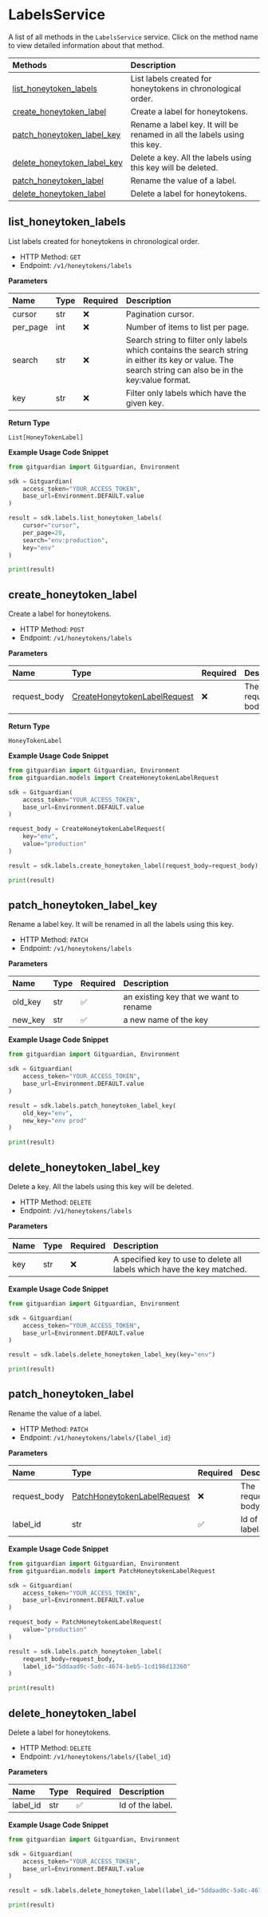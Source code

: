 # LabelsService

A list of all methods in the `LabelsService` service. Click on the method name to view detailed information about that method.

| Methods                                                     | Description                                                              |
| :---------------------------------------------------------- | :----------------------------------------------------------------------- |
| [list_honeytoken_labels](#list_honeytoken_labels)           | List labels created for honeytokens in chronological order.              |
| [create_honeytoken_label](#create_honeytoken_label)         | Create a label for honeytokens.                                          |
| [patch_honeytoken_label_key](#patch_honeytoken_label_key)   | Rename a label key. It will be renamed in all the labels using this key. |
| [delete_honeytoken_label_key](#delete_honeytoken_label_key) | Delete a key. All the labels using this key will be deleted.             |
| [patch_honeytoken_label](#patch_honeytoken_label)           | Rename the value of a label.                                             |
| [delete_honeytoken_label](#delete_honeytoken_label)         | Delete a label for honeytokens.                                          |

## list_honeytoken_labels

List labels created for honeytokens in chronological order.

- HTTP Method: `GET`
- Endpoint: `/v1/honeytokens/labels`

**Parameters**

| Name     | Type | Required | Description                                                                                                                                             |
| :------- | :--- | :------- | :------------------------------------------------------------------------------------------------------------------------------------------------------ |
| cursor   | str  | ❌       | Pagination cursor.                                                                                                                                      |
| per_page | int  | ❌       | Number of items to list per page.                                                                                                                       |
| search   | str  | ❌       | Search string to filter only labels which contains the search string in either its key or value. The search string can also be in the key:value format. |
| key      | str  | ❌       | Filter only labels which have the given key.                                                                                                            |

**Return Type**

`List[HoneyTokenLabel]`

**Example Usage Code Snippet**

```python
from gitguardian import Gitguardian, Environment

sdk = Gitguardian(
    access_token="YOUR_ACCESS_TOKEN",
    base_url=Environment.DEFAULT.value
)

result = sdk.labels.list_honeytoken_labels(
    cursor="cursor",
    per_page=20,
    search="env:production",
    key="env"
)

print(result)
```

## create_honeytoken_label

Create a label for honeytokens.

- HTTP Method: `POST`
- Endpoint: `/v1/honeytokens/labels`

**Parameters**

| Name         | Type                                                                      | Required | Description       |
| :----------- | :------------------------------------------------------------------------ | :------- | :---------------- |
| request_body | [CreateHoneytokenLabelRequest](../models/CreateHoneytokenLabelRequest.md) | ❌       | The request body. |

**Return Type**

`HoneyTokenLabel`

**Example Usage Code Snippet**

```python
from gitguardian import Gitguardian, Environment
from gitguardian.models import CreateHoneytokenLabelRequest

sdk = Gitguardian(
    access_token="YOUR_ACCESS_TOKEN",
    base_url=Environment.DEFAULT.value
)

request_body = CreateHoneytokenLabelRequest(
    key="env",
    value="production"
)

result = sdk.labels.create_honeytoken_label(request_body=request_body)

print(result)
```

## patch_honeytoken_label_key

Rename a label key. It will be renamed in all the labels using this key.

- HTTP Method: `PATCH`
- Endpoint: `/v1/honeytokens/labels`

**Parameters**

| Name    | Type | Required | Description                            |
| :------ | :--- | :------- | :------------------------------------- |
| old_key | str  | ✅       | an existing key that we want to rename |
| new_key | str  | ✅       | a new name of the key                  |

**Example Usage Code Snippet**

```python
from gitguardian import Gitguardian, Environment

sdk = Gitguardian(
    access_token="YOUR_ACCESS_TOKEN",
    base_url=Environment.DEFAULT.value
)

result = sdk.labels.patch_honeytoken_label_key(
    old_key="env",
    new_key="env prod"
)

print(result)
```

## delete_honeytoken_label_key

Delete a key. All the labels using this key will be deleted.

- HTTP Method: `DELETE`
- Endpoint: `/v1/honeytokens/labels`

**Parameters**

| Name | Type | Required | Description                                                             |
| :--- | :--- | :------- | :---------------------------------------------------------------------- |
| key  | str  | ❌       | A specified key to use to delete all labels which have the key matched. |

**Example Usage Code Snippet**

```python
from gitguardian import Gitguardian, Environment

sdk = Gitguardian(
    access_token="YOUR_ACCESS_TOKEN",
    base_url=Environment.DEFAULT.value
)

result = sdk.labels.delete_honeytoken_label_key(key="env")

print(result)
```

## patch_honeytoken_label

Rename the value of a label.

- HTTP Method: `PATCH`
- Endpoint: `/v1/honeytokens/labels/{label_id}`

**Parameters**

| Name         | Type                                                                    | Required | Description       |
| :----------- | :---------------------------------------------------------------------- | :------- | :---------------- |
| request_body | [PatchHoneytokenLabelRequest](../models/PatchHoneytokenLabelRequest.md) | ❌       | The request body. |
| label_id     | str                                                                     | ✅       | Id of the label.  |

**Example Usage Code Snippet**

```python
from gitguardian import Gitguardian, Environment
from gitguardian.models import PatchHoneytokenLabelRequest

sdk = Gitguardian(
    access_token="YOUR_ACCESS_TOKEN",
    base_url=Environment.DEFAULT.value
)

request_body = PatchHoneytokenLabelRequest(
    value="production"
)

result = sdk.labels.patch_honeytoken_label(
    request_body=request_body,
    label_id="5ddaad0c-5a0c-4674-beb5-1cd198d13360"
)

print(result)
```

## delete_honeytoken_label

Delete a label for honeytokens.

- HTTP Method: `DELETE`
- Endpoint: `/v1/honeytokens/labels/{label_id}`

**Parameters**

| Name     | Type | Required | Description      |
| :------- | :--- | :------- | :--------------- |
| label_id | str  | ✅       | Id of the label. |

**Example Usage Code Snippet**

```python
from gitguardian import Gitguardian, Environment

sdk = Gitguardian(
    access_token="YOUR_ACCESS_TOKEN",
    base_url=Environment.DEFAULT.value
)

result = sdk.labels.delete_honeytoken_label(label_id="5ddaad0c-5a0c-4674-beb5-1cd198d13360")

print(result)
```

<!-- This file was generated by liblab | https://liblab.com/ -->
